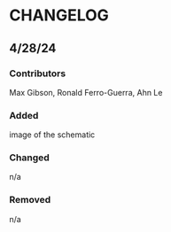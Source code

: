 # CHANGELOG

## 4/28/24 
### Contributors
Max Gibson, Ronald Ferro-Guerra, Ahn Le

### Added
image of the schematic

### Changed
n/a

### Removed
n/a
